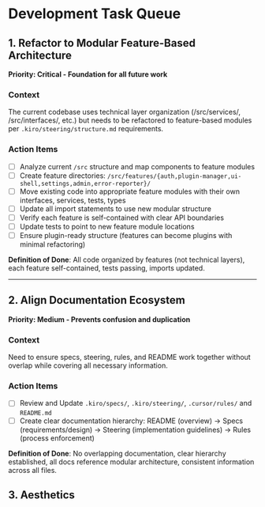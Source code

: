 # Development Task Queue

## 1. Refactor to Modular Feature-Based Architecture 
**Priority: Critical - Foundation for all future work**

### Context
The current codebase uses technical layer organization (/src/services/, /src/interfaces/, etc.) but needs to be refactored to feature-based modules per `.kiro/steering/structure.md` requirements.

### Action Items
- [ ] Analyze current `/src` structure and map components to feature modules
- [ ] Create feature directories: `/src/features/{auth,plugin-manager,ui-shell,settings,admin,error-reporter}/`
- [ ] Move existing code into appropriate feature modules with their own interfaces, services, tests, types
- [ ] Update all import statements to use new modular structure
- [ ] Verify each feature is self-contained with clear API boundaries
- [ ] Update tests to point to new feature module locations
- [ ] Ensure plugin-ready structure (features can become plugins with minimal refactoring)

**Definition of Done**: All code organized by features (not technical layers), each feature self-contained, tests passing, imports updated.

---

## 2. Align Documentation Ecosystem
**Priority: Medium - Prevents confusion and duplication**

### Context
Need to ensure specs, steering, rules, and README work together without overlap while covering all necessary information.

### Action Items
- [ ] Review and Update `.kiro/specs/`, `.kiro/steering/`, `.cursor/rules/` and `README.md`
- [ ] Create clear documentation hierarchy: README (overview) → Specs (requirements/design) → Steering (implementation guidelines) → Rules (process enforcement)

**Definition of Done**: No overlapping documentation, clear hierarchy established, all docs reference modular architecture, consistent information across all files.


## 3. Aesthetics 